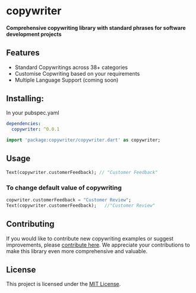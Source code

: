 # copywriter
#### Comprehensive copywriting library with standard phrases for software development projects

## Features
- Standard Copywritings across 38+ categories 
- Customise Copwriting based on your requirements 
- Multiple Language Support (coming soon)


## Installing:
In your pubspec.yaml
```yaml
dependencies:
  copywriter: ^0.0.1
```

```dart
import 'package:copywriter/copywriter.dart' as copywriter;
```
## Usage

```dart
Text(copywriter.customerFeedback); // "Customer Feedback"
```
### To change default value of copywriting 
```dart
copwriter.customerFeedback = "Customer Review";
Text(copywriter.customerFeedback);   //"Customer Review"
```

## Contributing
If you would like to contribute new copywriting examples or suggest improvements, please [contribute here](https://github.com/uditswaroopa/copywriter). We appreciate your contributions to make this library even more comprehensive and valuable.

## License
This project is licensed under the [MIT License](LICENSE).
